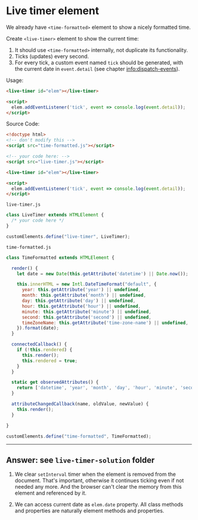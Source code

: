 # Live timer element

We already have `<time-formatted>` element to show a nicely formatted time.

Create `<live-timer>` element to show the current time:
1. It should use `<time-formatted>` internally, not duplicate its functionality.
2. Ticks (updates) every second.
3. For every tick, a custom event named `tick` should be generated, with the current date in `event.detail` (see chapter <info:dispatch-events>).

Usage:

```html
<live-timer id="elem"></live-timer>

<script>
  elem.addEventListener('tick', event => console.log(event.detail));
</script>
```

Source Code:

```html
<!doctype html>
<!-- don't modify this -->
<script src="time-formatted.js"></script>

<!-- your code here: -->
<script src="live-timer.js"></script>

<live-timer id="elem"></live-timer>

<script>
  elem.addEventListener('tick', event => console.log(event.detail));
</script>
```

`live-timer.js`
```js
class LiveTimer extends HTMLElement {
  /* your code here */
}

customElements.define("live-timer", LiveTimer);
```

`time-formatted.js`
```js
class TimeFormatted extends HTMLElement {

  render() {
    let date = new Date(this.getAttribute('datetime') || Date.now());

    this.innerHTML = new Intl.DateTimeFormat("default", {
      year: this.getAttribute('year') || undefined,
      month: this.getAttribute('month') || undefined,
      day: this.getAttribute('day') || undefined,
      hour: this.getAttribute('hour') || undefined,
      minute: this.getAttribute('minute') || undefined,
      second: this.getAttribute('second') || undefined,
      timeZoneName: this.getAttribute('time-zone-name') || undefined,
    }).format(date);
  }

  connectedCallback() {
    if (!this.rendered) {
      this.render();
      this.rendered = true;
    }
  }

  static get observedAttributes() {
    return ['datetime', 'year', 'month', 'day', 'hour', 'minute', 'second', 'time-zone-name'];
  }

  attributeChangedCallback(name, oldValue, newValue) {
    this.render();
  }

}

customElements.define("time-formatted", TimeFormatted);
```

---

## **Answer:** see `live-timer-solution` folder

1. We clear `setInterval` timer when the element is removed from the document. That's important, otherwise it continues ticking even if not needed any more. And the browser can't clear the memory from this element and referenced by it.

2. We can access current date as `elem.date` property. All class methods and properties are naturally element methods and properties.